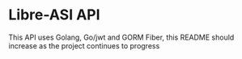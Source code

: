 # Libre-ASI API

This API uses Golang, Go/jwt and GORM Fiber, this README should increase as the project continues to
progress
